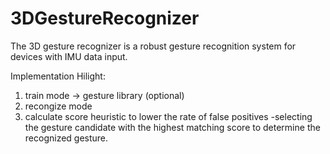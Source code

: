# 3DGestureRecognizer
The 3D gesture recognizer is a robust gesture recognition system for devices with IMU data input.

Implementation Hilight:
1. train mode → gesture library (optional)
2. recongize mode
3. calculate score heuristic to lower the rate of
false positives
-selecting the gesture candidate with the highest matching score to determine the recognized gesture.


